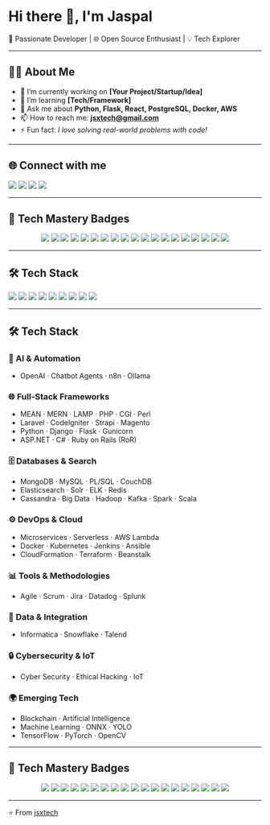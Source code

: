 # Hi there 👋, I'm Jaspal  

🚀 Passionate Developer | 🌐 Open Source Enthusiast | 💡 Tech Explorer  

---

## 👨‍💻 About Me
- 🔭 I’m currently working on **[Your Project/Startup/Idea]**
- 🌱 I’m learning **[Tech/Framework]**
- 💬 Ask me about **Python, Flask, React, PostgreSQL, Docker, AWS**
- 📫 How to reach me: **jsxtech@gmail.com**
- ⚡ Fun fact: *I love solving real-world problems with code!*

---

## 🌐 Connect with me
<p align="left">
<a href="https://linkedin.com/in/jsxtech" target="_blank"><img src="https://img.shields.io/badge/LinkedIn-0A66C2?style=for-the-badge&logo=linkedin&logoColor=white"/></a>
<a href="https://twitter.com/jsxtech" target="_blank"><img src="https://img.shields.io/badge/Twitter-1DA1F2?style=for-the-badge&logo=twitter&logoColor=white"/></a>
<a href="https://dev.to/jsxtech" target="_blank"><img src="https://img.shields.io/badge/Dev.to-000000?style=for-the-badge&logo=dev.to&logoColor=white"/></a>
<a href="mailto:jsxtech@gmail.com"><img src="https://img.shields.io/badge/Email-D14836?style=for-the-badge&logo=gmail&logoColor=white"/></a>
</p>

---

## 🏅 Tech Mastery Badges

<p align="center">
  <!-- AI & Chatbot -->
  <img src="https://img.shields.io/badge/-OpenAI-412991?style=for-the-badge&logo=openai&logoColor=white" />
  <img src="https://img.shields.io/badge/-Chatbot%20Agent-00C7B7?style=for-the-badge&logo=wechat&logoColor=white" />
  <img src="https://img.shields.io/badge/-n8n-EA4C89?style=for-the-badge&logo=n8n&logoColor=white" />
  <img src="https://img.shields.io/badge/-Ollama-FF6F00?style=for-the-badge&logo=fastapi&logoColor=white" />

  <!-- Stacks -->
  <img src="https://img.shields.io/badge/-MERN-3C873A?style=for-the-badge&logo=mongodb&logoColor=white" />
  <img src="https://img.shields.io/badge/-MEAN-F7DF1E?style=for-the-badge&logo=angular&logoColor=white" />
  <img src="https://img.shields.io/badge/-LAMP-0078D6?style=for-the-badge&logo=apache&logoColor=white" />
  <img src="https://img.shields.io/badge/-Laravel-FF2D20?style=for-the-badge&logo=laravel&logoColor=white" />
  <img src="https://img.shields.io/badge/-CodeIgniter-EF4223?style=for-the-badge&logo=codeigniter&logoColor=white" />
  <img src="https://img.shields.io/badge/-Strapi-2F2E8B?style=for-the-badge&logo=strapi&logoColor=white" />
  <img src="https://img.shields.io/badge/-Magento-EE672F?style=for-the-badge&logo=magento&logoColor=white" />

  <!-- Python & Frameworks -->
  <img src="https://img.shields.io/badge/-Django-092E20?style=for-the-badge&logo=django&logoColor=white" />
  <img src="https://img.shields.io/badge/-Flask-000000?style=for-the-badge&logo=flask&logoColor=white" />
  <img src="https://img.shields.io/badge/-Gunicorn-499848?style=for-the-badge&logo=gunicorn&logoColor=white" />

  <!-- Cloud & DevOps -->
  <img src="https://img.shields.io/badge/-Docker-2496ED?style=for-the-badge&logo=docker&logoColor=white" />
  <img src="https://img.shields.io/badge/-Kubernetes-326CE5?style=for-the-badge&logo=kubernetes&logoColor=white" />
  <img src="https://img.shields.io/badge/-Ansible-EE0000?style=for-the-badge&logo=ansible&logoColor=white" />
  <img src="https://img.shields.io/badge/-Terraform-844FBA?style=for-the-badge&logo=terraform&logoColor=white" />
  <img src="https://img.shields.io/badge/-AWS%20Lambda-FF9900?style=for-the-badge&logo=aws-lambda&logoColor=white" />
</p>

---

## 🛠 Tech Stack
<p>
<img src="https://img.shields.io/badge/Python-3776AB?style=for-the-badge&logo=python&logoColor=white"/> 
<img src="https://img.shields.io/badge/Flask-000000?style=for-the-badge&logo=flask&logoColor=white"/>
<img src="https://img.shields.io/badge/Django-092E20?style=for-the-badge&logo=django&logoColor=white"/>
<img src="https://img.shields.io/badge/PostgreSQL-316192?style=for-the-badge&logo=postgresql&logoColor=white"/>
<img src="https://img.shields.io/badge/MySQL-4479A1?style=for-the-badge&logo=mysql&logoColor=white"/>
<img src="https://img.shields.io/badge/React-20232A?style=for-the-badge&logo=react&logoColor=61DAFB"/>
<img src="https://img.shields.io/badge/Bootstrap-563D7C?style=for-the-badge&logo=bootstrap&logoColor=white"/>
<img src="https://img.shields.io/badge/Docker-2496ED?style=for-the-badge&logo=docker&logoColor=white"/>
<img src="https://img.shields.io/badge/AWS-232F3E?style=for-the-badge&logo=amazonaws&logoColor=white"/>
</p>

---

## 🛠 Tech Stack  

### 🤖 AI & Automation  
- OpenAI · Chatbot Agents · n8n · Ollama  

### 🌐 Full-Stack Frameworks  
- MEAN · MERN · LAMP · PHP · CGI · Perl  
- Laravel · CodeIgniter · Strapi · Magento  
- Python · Django · Flask · Gunicorn  
- ASP.NET · C# · Ruby on Rails (RoR)  

### 🗄 Databases & Search  
- MongoDB · MySQL · PL/SQL · CouchDB  
- Elasticsearch · Solr · ELK · Redis  
- Cassandra · Big Data · Hadoop · Kafka · Spark · Scala  

### ⚙️ DevOps & Cloud  
- Microservices · Serverless · AWS Lambda  
- Docker · Kubernetes · Jenkins · Ansible  
- CloudFormation · Terraform · Beanstalk  

### 📊 Tools & Methodologies  
- Agile · Scrum · Jira · Datadog · Splunk  

### 🔬 Data & Integration  
- Informatica · Snowflake · Talend  

### 🔒 Cybersecurity & IoT  
- Cyber Security · Ethical Hacking · IoT  

### 🌍 Emerging Tech  
- Blockchain · Artificial Intelligence  
- Machine Learning · ONNX · YOLO  
- TensorFlow · PyTorch · OpenCV  

---

## 🏅 Tech Mastery Badges

<p align="center">
  <!-- AI & Chatbot -->
  <img src="https://img.shields.io/badge/-OpenAI-412991?style=for-the-badge&logo=openai&logoColor=white" />
  <img src="https://img.shields.io/badge/-Chatbot%20Agent-00C7B7?style=for-the-badge&logo=wechat&logoColor=white" />
  <img src="https://img.shields.io/badge/-n8n-EA4C89?style=for-the-badge&logo=n8n&logoColor=white" />
  <img src="https://img.shields.io/badge/-Ollama-FF6F00?style=for-the-badge&logo=fastapi&logoColor=white" />

  <!-- Stacks -->
  <img src="https://img.shields.io/badge/-MERN-3C873A?style=for-the-badge&logo=mongodb&logoColor=white" />
  <img src="https://img.shields.io/badge/-MEAN-F7DF1E?style=for-the-badge&logo=angular&logoColor=white" />
  <img src="https://img.shields.io/badge/-LAMP-0078D6?style=for-the-badge&logo=apache&logoColor=white" />
  <img src="https://img.shields.io/badge/-Laravel-FF2D20?style=for-the-badge&logo=laravel&logoColor=white" />
  <img src="https://img.shields.io/badge/-CodeIgniter-EF4223?style=for-the-badge&logo=codeigniter&logoColor=white" />
  <img src="https://img.shields.io/badge/-Strapi-2F2E8B?style=for-the-badge&logo=strapi&logoColor=white" />
  <img src="https://img.shields.io/badge/-Magento-EE672F?style=for-the-badge&logo=magento&logoColor=white" />

  <!-- Python & Frameworks -->
  <img src="https://img.shields.io/badge/-Django-092E20?style=for-the-badge&logo=django&logoColor=white" />
  <img src="https://img.shields.io/badge/-Flask-000000?style=for-the-badge&logo=flask&logoColor=white" />
  <img src="https://img.shields.io/badge/-Gunicorn-499848?style=for-the-badge&logo=gunicorn&logoColor=white" />

  <!-- Cloud & DevOps -->
  <img src="https://img.shields.io/badge/-Docker-2496ED?style=for-the-badge&logo=docker&logoColor=white" />
  <img src="https://img.shields.io/badge/-Kubernetes-326CE5?style=for-the-badge&logo=kubernetes&logoColor=white" />
  <img src="https://img.shields.io/badge/-Ansible-EE0000?style=for-the-badge&logo=ansible&logoColor=white" />
  <img src="https://img.shields.io/badge/-Terraform-844FBA?style=for-the-badge&logo=terraform&logoColor=white" />
  <img src="https://img.shields.io/badge/-AWS%20Lambda-FF9900?style=for-the-badge&logo=aws-lambda&logoColor=white" />
</p>

---

⭐️ From [jsxtech](https://github.com/jsxtech)

